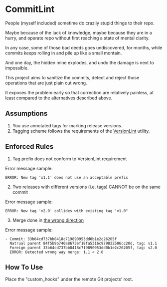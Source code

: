 # CommitLint

People (myself included) sometime do crazily stupid things to their repo.

Maybe because of the lack of knowledge, maybe because they are in a hurry, and
operate repo without first reaching a state of mental clarity.

In any case, some of those bad deeds goes undiscovered, for months, while
commits keeps rolling in and pile up like a small montain.

And one day, the hidden mine explodes, and undo the damage is next to impossible.

This project aims to sanitize the commits, detect and reject those operations that
are just plain out wrong.

It exposes the problem early so that correction are relatively painless, at least
compared to the alternatives described above.

## Assumptions

1. You use annotated tags for marking release versions.
2. Tagging scheme follows the requirements of the [VersionLint](https://github.com/Adam5Wu/VersionLint) utility.

## Enforced Rules

1. Tag prefix does not conform to VersionLint requirement

  Error message sample:
  ```
  ERROR: New tag 'x1.1' does not use an acceptable prefix
  ```
2. Two releases with different versions (i.e. tags) CANNOT be on the same commit

  Error message sample:
  ```
  ERROR: New tag 'v2.0' collides with existing tag 'v1.0"
  ```
3. Merge done in [the wrong direction](http://www.bradapp.com/acme/branching/pitfalls.html#WrongWayMerge)

  Error message sample:
  ```
  - Commit: 33b64cd737bb8418c719890953dd0b1e2c26205f
    Natrual parent 84f5b9b740a8673ef18fa5316c979822506cc20d, tag: v1.1
    Foreign parent 33b64cd737bb8418c719890953dd0b1e2c26205f, tag: v2.0
    ERROR: Detected wrong way merge: 1.1 < 2.0
  ```
  
## How To Use

Place the "custom_hooks" under the remote Git projects' root.
